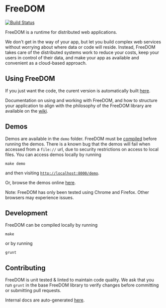 FreeDOM
=======
[![Build Status](https://travis-ci.org/UWNetworksLab/freedom.png?branch=master)](https://travis-ci.org/UWNetworksLab/freedom)

FreeDOM is a runtime for distributed web applications.

We don't get in the way of your app, but let you build complex web services
without worrying about where data or code will reside. Instead, FreeDOM takes
care of the distributed systems work to reduce your costs, keep your users in
control of their data, and make your app as available and convenient as a
cloud-based approach.

Using FreeDOM
---------

If you just want the code, the curent version is automatically built [here](https://homes.cs.washington.edu/~wrs/freedom.js).

Documentation on using and working with FreeDOM, and how to structure your
application to align with the philosophy of the FreeDOM library are available
on the [wiki](https://github.com/UWNetworksLab/freedom/wiki).

Demos
-------

Demos are available in the ```demo``` folder.  FreeDOM must be [compiled](#development)
before running the demos.  There is a known bug that the demos will fail when
accessed from a ```file://``` url, due to security restrictions on access to
local files.  You can access demos locally by running

    make demo

and then visiting [```http://localhost:8000/demo```](http://localhost:8000/demo).

Or, browse the demos online [here](https://homes.cs.washington.edu/~wrs/demo/).

Note: FreeDOM has only been tested using Chrome and Firefox.
Other browsers may experience issues.

Development
---------

FreeDOM can be compiled locally by running

    make

or by running

    grunt

Contributing
---------

FreeDOM is unit tested & linted to maintain code quality.
We ask that you run ```grunt``` in the base FreeDOM library to verify changes
before committing or submitting pull requests.

Internal docs are auto-generated [here](https://homes.cs.washington.edu/~wrs/tools/doc).
